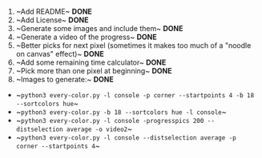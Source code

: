 1. ~Add README~ **DONE**
2. ~Add License~ **DONE**
3. ~Generate some images and include them~ **DONE**
4. ~Generate a video of the progress~ **DONE**
5. ~Better picks for next pixel (sometimes it makes too much of a "noodle on canvas" effect)~ **DONE**
6. ~Add some remaining time calculator~ **DONE**
7. ~Pick more than one pixel at beginning~ **DONE**
8. ~Images to generate:~ **DONE**
  - ~`python3 every-color.py -l console -p corner --startpoints 4 -b 18 --sortcolors hue`~
  - ~`python3 every-color.py -b 18 --sortcolors hue -l console`~
  - ~`python3 every-color.py -l console -progresspics 200 --distselection average -o video2`~
  - ~`python3 every-color.py -l console --distselection average -p corner --startpoints 4`~
